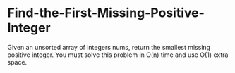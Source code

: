 # Find-the-First-Missing-Positive-Integer
Given an unsorted array of integers nums, return the smallest missing positive integer.  You must solve this problem in O(n) time and use O(1) extra space.
